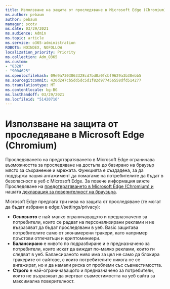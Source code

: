```yaml
---
title: Използване на защита от проследяване в Microsoft Edge (Chromium)
ms.author: pebaum
author: pebaum
manager: scotv
ms.date: 03/29/2021
ms.audience: Admin
ms.topic: article
ms.service: o365-administration
ROBOTS: NOINDEX, NOFOLLOW
localization_priority: Priority
ms.collection: Adm_O365
ms.custom:
- "8328"
- "9004625"
ms.openlocfilehash: 09e9a7303063328cd7bd0a0fcbf9629a3b38ebb5
ms.sourcegitcommit: 430d247cb5dd5dc5d1f82d977456558dfd514277
ms.translationtype: MT
ms.contentlocale: bg-BG
ms.lasthandoff: 03/29/2021
ms.locfileid: "51420716"
---
```

# <a name="use-tracking-prevention-in-microsoft-edge-chromium"></a>Използване на защита от проследяване в Microsoft Edge (Chromium)

Проследяването на предотвратяването в Microsoft Edge ограничава възможността за проследяване на достъпа до базирано на браузър място за съхранение и мрежата. Функцията е създадена, за да поддържа нашия ангажимент да помагаме на потребителите да бъдат в безопасност в уеб с Microsoft Edge. За повече информация вижте Проследяване на [предотвратяването в Microsoft Edge (Chromium) и](https://go.microsoft.com/fwlink/?linkid=2135435) нашата [декларация за поверителност на браузъра](https://go.microsoft.com/fwlink/?linkid=2135350).

Microsoft Edge предлага три нива на защита от проследяване (те могат да бъдат избрани в edge://settings/privacy):

- **Основното** е най-малко ограничаващото и предназначено за потребители, които се радват на персонализирани реклами и не възразяват да бъдат проследявани в уеб. Basic защитава потребителите само от злонамерени тракери, като например пръстови отпечатъци и криптоминиери.
- **Балансирано** е нивото по подразбиране и е предназначено за потребители, които искат да виждат по-малко реклами, които ги следват в уеб. Балансираното ниво има за цел не само да блокира тракерите от сайтове, с които потребителите никога не се ангажират, но и да намали риска от проблеми със съвместимостта.
- **Строго** е най-ограничаващото и предназначено за потребители, които не възразяват да жертват съвместимостта на уеб сайта за максимална поверителност.